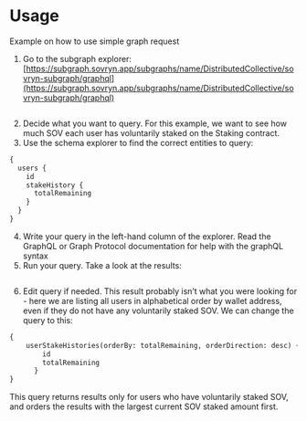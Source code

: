# Usage

Example on how to use simple graph request

1. Go to the subgraph explorer: [https://subgraph.sovryn.app/subgraphs/name/DistributedCollective/sovryn-subgraph/graphql](https://subgraph.sovryn.app/subgraphs/name/DistributedCollective/sovryn-subgraph/graphql)

<figure><img src="https://lh5.googleusercontent.com/dEwaTeD3qtB2rxGpB-Mr6bihq7Kd6O5zw76qRHfaGbnyYtfUUnO17H0M53MxBDDZxMlrDVhjhSZDIb3RosdSN5w3HI6CQqbj3-Gzu4byvsqkM3WFo4J8sz6uVWk4pSywmpE94Muu9aLwfNrHlySoBtc" alt=""><figcaption></figcaption></figure>

2. Decide what you want to query. For this example, we want to see how much SOV each user has voluntarily staked on the Staking contract.
3. Use the schema explorer to find the correct entities to query:

```graphql
{
  users {
    id
    stakeHistory {
      totalRemaining
    }
  }
}
```

4. Write your query in the left-hand column of the explorer. Read the GraphQL or Graph Protocol documentation for help with the graphQL syntax
5. Run your query. Take a look at the results:

<img src="https://lh6.googleusercontent.com/bXNrOmQTNCnrmIFKxqlBl83uDN9ZfDdWhPKfxPfFDeI4MfpoAtXtAdNhT_StCdb9dt5ZwaSj75ynblC_5GS3D60ze1UVq_P1N_LxpEp0ZLQZb7kzZNbmpF1RfUwDPRrYy_VHRLzh6RQLEFXfu1Dbog" alt="" data-size="original">

6. Edit query if needed. This result probably isn’t what you were looking for - here we are listing all users in alphabetical order by wallet address, even if they do not have any voluntarily staked SOV. We can change the query to this:

```graphql
{
    userStakeHistories(orderBy: totalRemaining, orderDirection: desc) {
        id
        totalRemaining
      }
}
```

This query returns results only for users who have voluntarily staked SOV, and orders the results with the largest current SOV staked amount first.
